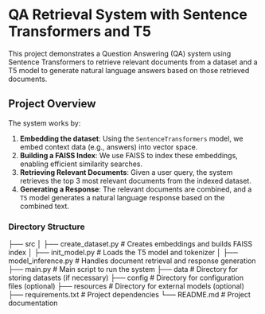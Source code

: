 # QA Retrieval System with Sentence Transformers and T5

This project demonstrates a Question Answering (QA) system using Sentence Transformers to retrieve relevant documents from a dataset and a T5 model to generate natural language answers based on those retrieved documents.

## Project Overview

The system works by:

1. **Embedding the dataset**: Using the `SentenceTransformers` model, we embed context data (e.g., answers) into vector space.
2. **Building a FAISS Index**: We use FAISS to index these embeddings, enabling efficient similarity searches.
3. **Retrieving Relevant Documents**: Given a user query, the system retrieves the top 3 most relevant documents from the indexed dataset.
4. **Generating a Response**: The relevant documents are combined, and a `T5` model generates a natural language response based on the combined text.

### Directory Structure

├── src │ ├── create_dataset.py # Creates embeddings and builds FAISS index │ ├── init_model.py # Loads the T5 model and tokenizer │ ├── model_inference.py # Handles document retrieval and response generation ├── main.py # Main script to run the system ├── data # Directory for storing datasets (if necessary) ├── config # Directory for configuration files (optional) ├── resources # Directory for external models (optional) ├── requirements.txt # Project dependencies └── README.md # Project documentation
